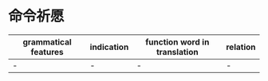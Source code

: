 # 命令祈愿

|grammatical features|indication|function word in translation|relation|
|-|-|-|-|
|-|-|-|-|
